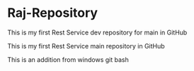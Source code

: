 # Raj-Repository


This is my first Rest Service dev repository for main in GitHub

This is my first Rest Service main repository in GitHub

This is an addition from windows git bash

